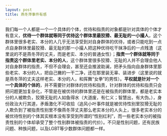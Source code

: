 ```yaml
---
layout: post
title: 燕冬萍事件有感
---
```


我们每一个人都是一个一个具体的个体，优待和指责的对象都是针对具体的个体才有意义，**优待一个群体就等同于优待这个群体里最狡猾、最无耻的一小撮人**，这个群体里很多老实、本分的人几乎无法享受到对自身群体的优待，或者只能吃到一点点自身群体里最狡猾、最无耻的那一小撮人把这种优待吃干抹净后的一点残渣（这里说的不是燕冬萍的丈夫，而是老实、本分的普通女性）；**指责一个群体就等同于指责这个群体里老实、本分的人**，这个群体里很多狡猾、无耻的人并不会理会他人对自身群体的指责，不但不会理会，甚至还会推波助澜，把矛头指向自身群体里那些老实、本分的人，把自己撇的一干二净，还在那里装无辜、装进步（这里说的就是燕冬萍的丈夫这样老实、本分的人，和挥舞“女拳”的男性）。**平权就是针对一个一个具体的个体的**，并不需要针对群体的优待和指责，针对群体的优待和指责只会把问题更加复杂化，不管是在被优待的群体里还是在被指责的群体里，都是老实本分的人被欺负，狡猾无耻的人如鱼得水（大道废，有仁义；智慧出，有大伪。），身份政治大行其道，矛盾激化不可收拾（追风小叶事件就是被优待性别里狡猾无耻的人欺负到了被指责性别里不像燕冬萍丈夫那么老实本分的人头上，很多老实本分的被优待性别的个体其实根本没有享受到所谓的“性别红利”，而一些老实本分的被指责性别的个体却承受了整个性别群体被指责的代价）。不只是性别问题，还有民族问题、种族问题，以及LGBT等少数群体问题都一样。

